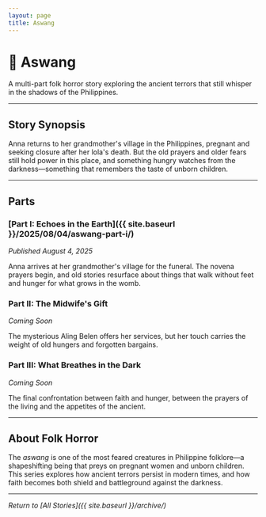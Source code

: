 ```yaml
---
layout: page
title: Aswang
---
```


# 📖 Aswang

A multi-part folk horror story exploring the ancient terrors that still whisper in the shadows of the Philippines.

---

## Story Synopsis

Anna returns to her grandmother's village in the Philippines, pregnant and seeking closure after her lola's death. But the old prayers and older fears still hold power in this place, and something hungry watches from the darkness—something that remembers the taste of unborn children.

---

## Parts

### [Part I: Echoes in the Earth]({{ site.baseurl }}/2025/08/04/aswang-part-i/)
*Published August 4, 2025*

Anna arrives at her grandmother's village for the funeral. The novena prayers begin, and old stories resurface about things that walk without feet and hunger for what grows in the womb.

### Part II: The Midwife's Gift
*Coming Soon*

The mysterious Aling Belen offers her services, but her touch carries the weight of old hungers and forgotten bargains.

### Part III: What Breathes in the Dark
*Coming Soon*

The final confrontation between faith and hunger, between the prayers of the living and the appetites of the ancient.

---

## About Folk Horror

The *aswang* is one of the most feared creatures in Philippine folklore—a shapeshifting being that preys on pregnant women and unborn children. This series explores how ancient terrors persist in modern times, and how faith becomes both shield and battleground against the darkness.

---

*Return to [All Stories]({{ site.baseurl }}/archive/)*
